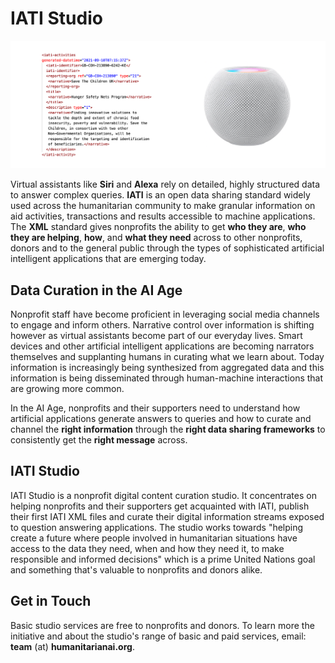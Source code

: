 # IATI Studio

![Iamage](https://github.com/Humanitarian-AI/IATIStudio/blob/main/sample_xml_speaker.png)

Virtual assistants like **Siri** and **Alexa** rely on detailed, highly structured data to answer complex queries. **IATI** is an open data sharing standard widely used across the humanitarian community to make granular information on aid activities, transactions and results accessible to machine applications. The **XML** standard gives nonprofits the ability to get **who they are**, **who they are helping**, **how**, and **what they need** across to other nonprofits, donors and to the general public through the types of sophisticated artificial intelligent applications that are emerging today.

## Data Curation in the AI Age

Nonprofit staff have become proficient in leveraging social media channels to engage and inform others. Narrative control over information is shifting however as virtual assistants become part of our everyday lives. Smart devices and other artificial intelligent applications are becoming narrators themselves and supplanting humans in curating what we learn about. Today information is increasingly being synthesized from aggregated data and this information is being disseminated through human-machine interactions that are growing more common.

In the AI Age, nonprofits and their supporters need to understand how artificial applications generate answers to queries and how to curate and channel the **right information** through the **right data sharing frameworks** to consistently get the **right message** across.

## IATI Studio

IATI Studio is a nonprofit digital content curation studio. It concentrates on helping nonprofits and their supporters get acquainted with IATI, publish their first IATI XML files and curate their digital information streams exposed to question answering applications. The studio works towards "helping create a future where people involved in humanitarian situations have access to the data they need, when and how they need it, to make responsible and informed decisions" which is a prime United Nations goal and something that's valuable to nonprofits and donors alike.

## Get in Touch

Basic studio services are free to nonprofits and donors. To learn more the initiative and about the studio's range of basic and paid services, email: **team** (at) **humanitarianai.org**.
